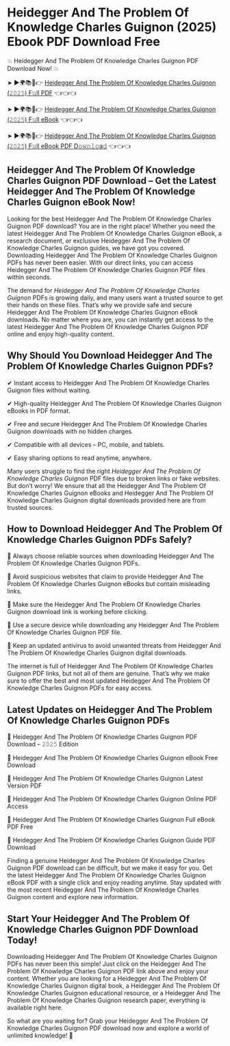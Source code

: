 # Heidegger And The Problem Of Knowledge Charles Guignon (2025) Ebook PDF Download Free

💥 Heidegger And The Problem Of Knowledge Charles Guignon PDF Download Now! 💥

➤ ►🌍📚📱👉 [Heidegger And The Problem Of Knowledge Charles Guignon (𝟸𝟶𝟸𝟻) F𝚞ll PDF](https://getpdf.xyz/heidegger-and-the-problem-of-knowledge-charles-guignon) 👈👈👈


➤ ►🌍📚📱👉 [Heidegger And The Problem Of Knowledge Charles Guignon (𝟸𝟶𝟸𝟻) F𝚞ll eBook](https://getpdf.xyz/heidegger-and-the-problem-of-knowledge-charles-guignon) 👈👈👈


➤ ►🌍📚📱👉 [Heidegger And The Problem Of Knowledge Charles Guignon (𝟸𝟶𝟸𝟻) F𝚞ll eBook PDF D𝚘𝚠𝚗𝚕𝚘a𝚍](https://getpdf.xyz/heidegger-and-the-problem-of-knowledge-charles-guignon) 👈👈👈


## Heidegger And The Problem Of Knowledge Charles Guignon PDF Download – Get the Latest Heidegger And The Problem Of Knowledge Charles Guignon eBook Now!

Looking for the best Heidegger And The Problem Of Knowledge Charles Guignon PDF download? You are in the right place! Whether you need the latest Heidegger And The Problem Of Knowledge Charles Guignon eBook, a research document, or exclusive Heidegger And The Problem Of Knowledge Charles Guignon guides, we have got you covered. Downloading Heidegger And The Problem Of Knowledge Charles Guignon PDFs has never been easier. With our direct links, you can access Heidegger And The Problem Of Knowledge Charles Guignon PDF files within seconds.

The demand for *Heidegger And The Problem Of Knowledge Charles Guignon* PDFs is growing daily, and many users want a trusted source to get their hands on these files. That’s why we provide safe and secure Heidegger And The Problem Of Knowledge Charles Guignon eBook downloads. No matter where you are, you can instantly get access to the latest Heidegger And The Problem Of Knowledge Charles Guignon PDF online and enjoy high-quality content.

## Why Should You Download Heidegger And The Problem Of Knowledge Charles Guignon PDFs?

✔ Instant access to Heidegger And The Problem Of Knowledge Charles Guignon files without waiting.

✔ High-quality Heidegger And The Problem Of Knowledge Charles Guignon eBooks in PDF format.

✔ Free and secure Heidegger And The Problem Of Knowledge Charles Guignon downloads with no hidden charges.

✔ Compatible with all devices – PC, mobile, and tablets.

✔ Easy sharing options to read anytime, anywhere.

Many users struggle to find the right *Heidegger And The Problem Of Knowledge Charles Guignon* PDF files due to broken links or fake websites. But don’t worry! We ensure that all the Heidegger And The Problem Of Knowledge Charles Guignon eBooks and Heidegger And The Problem Of Knowledge Charles Guignon digital downloads provided here are from trusted sources.

## How to Download Heidegger And The Problem Of Knowledge Charles Guignon PDFs Safely?

📌 Always choose reliable sources when downloading Heidegger And The Problem Of Knowledge Charles Guignon PDFs.

📌 Avoid suspicious websites that claim to provide Heidegger And The Problem Of Knowledge Charles Guignon eBooks but contain misleading links.

📌 Make sure the Heidegger And The Problem Of Knowledge Charles Guignon download link is working before clicking.

📌 Use a secure device while downloading any Heidegger And The Problem Of Knowledge Charles Guignon PDF file.

📌 Keep an updated antivirus to avoid unwanted threats from Heidegger And The Problem Of Knowledge Charles Guignon digital downloads.

The internet is full of Heidegger And The Problem Of Knowledge Charles Guignon PDF links, but not all of them are genuine. That’s why we make sure to offer the best and most updated Heidegger And The Problem Of Knowledge Charles Guignon PDFs for easy access.

## Latest Updates on Heidegger And The Problem Of Knowledge Charles Guignon PDFs

🔹 Heidegger And The Problem Of Knowledge Charles Guignon PDF Download – 𝟸𝟶𝟸𝟻 Edition

🔹 Heidegger And The Problem Of Knowledge Charles Guignon eBook Free Download

🔹 Heidegger And The Problem Of Knowledge Charles Guignon Latest Version PDF

🔹 Heidegger And The Problem Of Knowledge Charles Guignon Online PDF Access

🔹 Heidegger And The Problem Of Knowledge Charles Guignon Full eBook PDF Free

🔹 Heidegger And The Problem Of Knowledge Charles Guignon Guide PDF Download

Finding a genuine Heidegger And The Problem Of Knowledge Charles Guignon PDF download can be difficult, but we make it easy for you. Get the latest Heidegger And The Problem Of Knowledge Charles Guignon eBook PDF with a single click and enjoy reading anytime. Stay updated with the most recent Heidegger And The Problem Of Knowledge Charles Guignon content and explore new information.

## Start Your Heidegger And The Problem Of Knowledge Charles Guignon PDF Download Today!

Downloading Heidegger And The Problem Of Knowledge Charles Guignon PDFs has never been this simple! Just click on the Heidegger And The Problem Of Knowledge Charles Guignon PDF link above and enjoy your content. Whether you are looking for a Heidegger And The Problem Of Knowledge Charles Guignon digital book, a Heidegger And The Problem Of Knowledge Charles Guignon educational resource, or a Heidegger And The Problem Of Knowledge Charles Guignon research paper, everything is available right here.

So what are you waiting for? Grab your Heidegger And The Problem Of Knowledge Charles Guignon PDF download now and explore a world of unlimited knowledge! 🚀